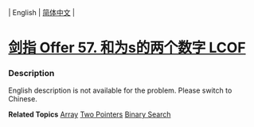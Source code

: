 | English | [简体中文](README.md) |

# [剑指 Offer 57. 和为s的两个数字 LCOF](https://leetcode-cn.com/problems/he-wei-sde-liang-ge-shu-zi-lcof)
 ### Description
<p>English description is not available for the problem. Please switch to Chinese.</p>

**Related Topics**  [Array](https://leetcode-cn.com/tag/array) [Two Pointers](https://leetcode-cn.com/tag/two-pointers) [Binary Search](https://leetcode-cn.com/tag/binary-search) 